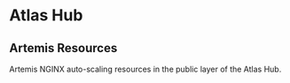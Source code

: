 # Atlas Hub

## Artemis Resources

Artemis NGINX auto-scaling resources in the public layer of the Atlas Hub.
